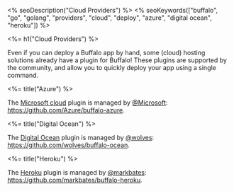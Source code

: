 <% seoDescription("Cloud Providers") %>
<% seoKeywords(["buffalo", "go", "golang", "providers", "cloud", "deploy", "azure", "digital ocean", "heroku"]) %>

<%= h1("Cloud Providers") %>

Even if you can deploy a Buffalo app by hand, some (cloud) hosting solutions already have a plugin for Buffalo! These plugins are supported by the community, and allow you to quickly deploy your app using a single command.

<%= title("Azure") %>

The [Microsoft cloud](https://azure.microsoft.com/en-us/) plugin is managed by [@Microsoft](https://open.microsoft.com/): https://github.com/Azure/buffalo-azure.

<%= title("Digital Ocean") %>

The [Digital Ocean](https://www.digitalocean.com/) plugin is managed by [@wolves](https://github.com/wolves): https://github.com/wolves/buffalo-ocean.

<%= title("Heroku") %>

The [Heroku](https://www.heroku.com/) plugin is managed by [@markbates](https://github.com/markbates): https://github.com/markbates/buffalo-heroku.
